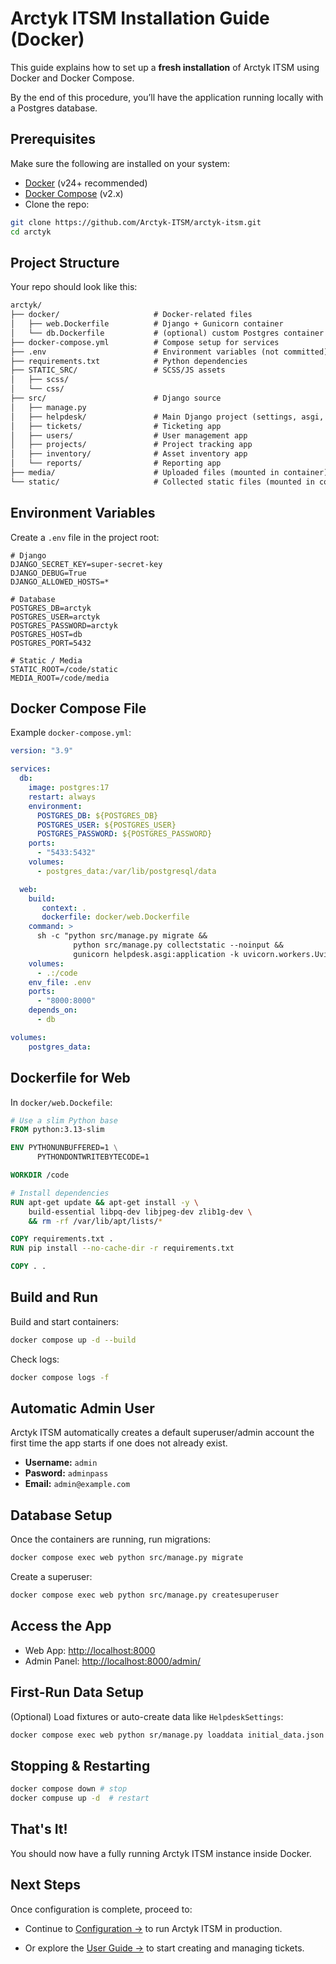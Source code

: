 # Arctyk ITSM Installation Guide (Docker)

This guide explains how to set up a **fresh installation** of Arctyk ITSM using Docker and Docker Compose. 

By the end of this procedure, you’ll have the application running locally with a Postgres database.

## Prerequisites
 Make sure the following are installed on your system:

- [Docker](https://docs.docker.com/get-docker/) (v24+ recommended)
- [Docker Compose](https://docs.docker.com/compose/install/) (v2.x)
- Clone the repo:

```bash
git clone https://github.com/Arctyk-ITSM/arctyk-itsm.git
cd arctyk
```
## Project Structure

Your repo should look like this:

```markdown
arctyk/
├── docker/                     # Docker-related files
│   ├── web.Dockerfile          # Django + Gunicorn container
│   └── db.Dockerfile           # (optional) custom Postgres container
├── docker-compose.yml          # Compose setup for services
├── .env                        # Environment variables (not committed)
├── requirements.txt            # Python dependencies
├── STATIC_SRC/                 # SCSS/JS assets
│   ├── scss/
│   └── css/
├── src/                        # Django source
│   ├── manage.py
│   ├── helpdesk/               # Main Django project (settings, asgi, wsgi)
│   ├── tickets/                # Ticketing app
│   ├── users/                  # User management app
│   ├── projects/               # Project tracking app
│   ├── inventory/              # Asset inventory app
│   └── reports/                # Reporting app
├── media/                      # Uploaded files (mounted in container)
└── static/                     # Collected static files (mounted in container)
```

## Environment Variables

Create a `.env` file in the project root:

```evn
# Django
DJANGO_SECRET_KEY=super-secret-key
DJANGO_DEBUG=True
DJANGO_ALLOWED_HOSTS=*

# Database
POSTGRES_DB=arctyk
POSTGRES_USER=arctyk
POSTGRES_PASSWORD=arctyk
POSTGRES_HOST=db
POSTGRES_PORT=5432

# Static / Media
STATIC_ROOT=/code/static
MEDIA_ROOT=/code/media
```
  
## Docker Compose File

Example `docker-compose.yml`:

```yaml
version: "3.9"

services:
  db:
    image: postgres:17
    restart: always
    environment:
      POSTGRES_DB: ${POSTGRES_DB}
      POSTGRES_USER: ${POSTGRES_USER}
      POSTGRES_PASSWORD: ${POSTGRES_PASSWORD}
    ports:
      - "5433:5432"
    volumes:
      - postgres_data:/var/lib/postgresql/data

  web:
    build:
       context: .
       dockerfile: docker/web.Dockerfile
    command: >
      sh -c "python src/manage.py migrate &&
              python src/manage.py collectstatic --noinput &&
              gunicorn helpdesk.asgi:application -k uvicorn.workers.UvicornWorker -b 0.0.0.0:8000"
    volumes:
      - .:/code
    env_file: .env
    ports:
      - "8000:8000"
    depends_on:
      - db

volumes:
    postgres_data:
```

## Dockerfile for Web

In `docker/web.Dockefile`:

```dockerfile
# Use a slim Python base
FROM python:3.13-slim

ENV PYTHONUNBUFFERED=1 \
      PYTHONDONTWRITEBYTECODE=1

WORKDIR /code

# Install dependencies
RUN apt-get update && apt-get install -y \
    build-essential libpq-dev libjpeg-dev zlib1g-dev \
    && rm -rf /var/lib/apt/lists/*

COPY requirements.txt .
RUN pip install --no-cache-dir -r requirements.txt

COPY . .
```
## Build and Run

Build and start containers:

```bash
docker compose up -d --build
```
Check logs:

```bash
docker compose logs -f
```
## Automatic Admin User

Arctyk ITSM automatically creates a default superuser/admin account the first time the app starts if one does not already exist.

  - **Username:** `admin`
  - **Pasword:** `adminpass`
  - **Email:** `admin@example.com`

## Database Setup

Once the containers are running, run migrations:

```bash
docker compose exec web python src/manage.py migrate
```

Create a superuser:

```bash
docker compose exec web python src/manage.py createsuperuser
```

## Access the App

  - Web App: [http://localhost:8000](http://localhost:8000)
  - Admin Panel: [http://localhost:8000/admin/](http://localhost:8000/admin/)

## First-Run Data Setup

(Optional) Load fixtures or auto-create data like `HelpdeskSettings`:

```bash
docker compose exec web python sr/manage.py loaddata initial_data.json
```

## Stopping & Restarting

```bash
docker compose down # stop
docker compuse up -d  # restart
```

## That's It!

You should now have a fully running Arctyk ITSM instance inside Docker.

## Next Steps

Once configuration is complete, proceed to:

- Continue to [Configuration →](configuration.md)
 to run Arctyk ITSM in production.

- Or explore the [User Guide →](../user-guide/tickets.md)
 to start creating and managing tickets.